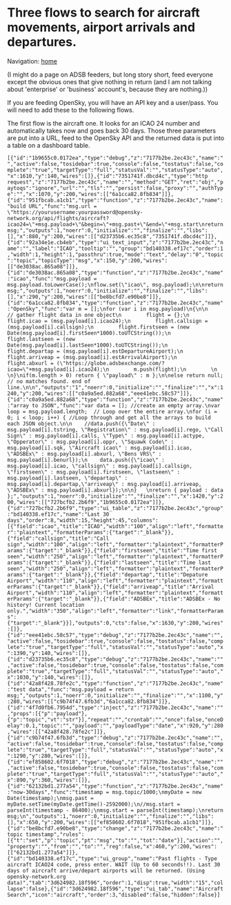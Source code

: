 # Three flows to search for aircraft movements, airport arrivals and departures.   
   
Navigation: [home](README.md)  

(I might do a page on ADSB feeders, but long story short, feed everyone except the obvious ones that give nothing in return (and I am not talking about 'enterprise' or 'business' account's, because they are nothing.))   
    
If you are feeding OpenSky, you will have an API key and a user/pass. You will need to add these to the following flows.   
    
The first flow is the aircraft one. It looks for an ICAO 24 number and automatically takes now and goes back 30 days. Those three parameters are put into a URL, feed to the OpenSky API and the returned data is put into a table on a dashboard table.  
   
```[{"id":"1b9655c0.0172ea","type":"debug","z":"7177b2be.2ec43c","name":"","active":false,"tosidebar":true,"console":false,"tostatus":false,"complete":"true","targetType":"full","statusVal":"","statusType":"auto","x":1610,"y":140,"wires":[]},{"id":"7351741f.dbcd4c","type":"http request","z":"7177b2be.2ec43c","name":"","method":"GET","ret":"obj","paytoqs":"ignore","url":"","tls":"","persist":false,"proxy":"","authType":"","x":1070,"y":200,"wires":[["6a1cca82.8fb834"]]},{"id":"951fbcab.a1cb1","type":"function","z":"7177b2be.2ec43c","name":"build URL","func":"msg.url = \"https://yourusername:yourpassword@opensky-network.org/api/flights/aircraft?icao24=\"+msg.payload+\"&begin=\"+msg.past+\"&end=\"+msg.start\nreturn msg;","outputs":1,"noerr":0,"initialize":"","finalize":"","libs":[],"x":880,"y":200,"wires":[["d23735b6.ec35c8","7351741f.dbcd4c"]]},{"id":"92a34e1e.cb4eb","type":"ui_text_input","z":"7177b2be.2ec43c","name":"","label":"ICAO","tooltip":"","group":"bd140338.ef17c","order":1,"width":1,"height":1,"passthru":true,"mode":"text","delay":"0","topic":"topic","topicType":"msg","x":150,"y":200,"wires":[["de3038ac.865a08"]]},{"id":"de3038ac.865a08","type":"function","z":"7177b2be.2ec43c","name":"icao","func":"msg.payload = msg.payload.toLowerCase();\nflow.set(\"icao\", msg.payload);\n\nreturn msg;","outputs":1,"noerr":0,"initialize":"","finalize":"","libs":[],"x":290,"y":200,"wires":[["be8bcfd7.e90be8"]]},{"id":"6a1cca82.8fb834","type":"function","z":"7177b2be.2ec43c","name":"OpenSky","func":"var m = [];\nfor (var i in msg.payload)\n{\n\n        // gather flight data in one object\n        flight = {};\n        flight.icao = (msg.payload[i].icao24);\n        flight.callsign = (msg.payload[i].callsign);\n        flight.firstseen = (new Date(msg.payload[i].firstSeen*1000).toUTCString());\n        flight.lastseen = (new Date(msg.payload[i].lastSeen*1000).toUTCString());\n        flight.departap = (msg.payload[i].estDepartureAirport);\n        flight.arriveap = (msg.payload[i].estArrivalAirport);\n        flight.abxurl = (\"https://globe.adsbexchange.com/?icao=\"+msg.payload[i].icao24);\n        m.push(flight);\n        \n    \n}\nif(m.length > 0) return { \"payload\" : m };\n\nelse return null; // no matches found. end of line.\n\n","outputs":"1","noerr":0,"initialize":"","finalize":"","x":1240,"y":200,"wires":[["c0a9a5ed.882a68","eee41ebc.58c57"]]},{"id":"c0a9a5ed.882a68","type":"function","z":"7177b2be.2ec43c","name":"array to JSON","func":"var data = []; //create an empty array.\nvar loop = msg.payload.length;  // Loop over the entire array.\nfor (i = 0; i < loop; i++) { //Loop through and get all the arrays to build each JSON object.\n\n    //data.push({\"Date\" : msg.payload[i].tstring, \"Registration\" : msg.payload[i].rego, \"Call Sign\" : msg.payload[i].calls, \"Type\" : msg.payload[i].actype, \"Opperator\" : msg.payload[i].oppr, \"Squawk Code\" : msg.payload[i].sqk, \"Aircraft icao\" : msg.payload[i].icao, \"ADSBEx\" : msg.payload[i].abxurl, \"Bens VRS\" : msg.payload[i].benurl});\n    data.push({\"icao\" : msg.payload[i].icao, \"callsign\" : msg.payload[i].callsign, \"firstseen\" : msg.payload[i].firstseen, \"lastseen\" : msg.payload[i].lastseen, \"departap\" : msg.payload[i].departap,\"arriveap\" : msg.payload[i].arriveap, \"ADSBEx\" : msg.payload[i].abxurl});\n\n}   \nreturn { payload : data };","outputs":1,"noerr":0,"initialize":"","finalize":"","x":1420,"y":200,"wires":[["727bcfb2.2b6f9","1b9655c0.0172ea"]]},{"id":"727bcfb2.2b6f9","type":"ui_table","z":"7177b2be.2ec43c","group":"bd140338.ef17c","name":"Last 30 days","order":8,"width":15,"height":45,"columns":[{"field":"icao","title":"ICAO","width":"100","align":"left","formatter":"plaintext","formatterParams":{"target":"_blank"}},{"field":"callsign","title":"Call sign","width":"100","align":"left","formatter":"plaintext","formatterParams":{"target":"_blank"}},{"field":"firstseen","title":"Time first seen","width":"250","align":"left","formatter":"plaintext","formatterParams":{"target":"_blank"}},{"field":"lastseen","title":"Time last seen","width":"250","align":"left","formatter":"plaintext","formatterParams":{"target":"_blank"}},{"field":"departap","title":"Depature Airport","width":"110","align":"left","formatter":"plaintext","formatterParams":{"target":"_blank"}},{"field":"arriveap","title":"Arrival Airport","width":"110","align":"left","formatter":"plaintext","formatterParams":{"target":"_blank"}},{"field":"ADSBEx","title":"ADSBEx - No history! Current location only.","width":"350","align":"left","formatter":"link","formatterParams":{"target":"_blank"}}],"outputs":0,"cts":false,"x":1630,"y":200,"wires":[]},{"id":"eee41ebc.58c57","type":"debug","z":"7177b2be.2ec43c","name":"","active":false,"tosidebar":true,"console":false,"tostatus":false,"complete":"true","targetType":"full","statusVal":"","statusType":"auto","x":1390,"y":140,"wires":[]},{"id":"d23735b6.ec35c8","type":"debug","z":"7177b2be.2ec43c","name":"","active":false,"tosidebar":true,"console":false,"tostatus":false,"complete":"true","targetType":"full","statusVal":"","statusType":"auto","x":1030,"y":140,"wires":[]},{"id":"42a8f428.78fe2c","type":"function","z":"7177b2be.2ec43c","name":"test data","func":"msg.payload = return msg;","outputs":1,"noerr":0,"initialize":"","finalize":"","x":1100,"y":280,"wires":[["c9b74f47.6fb3d","6a1cca82.8fb834"]]},{"id":"4f7d0fb6.7954d","type":"inject","z":"7177b2be.2ec43c","name":"","props":[{"p":"payload"},{"p":"topic","vt":"str"}],"repeat":"","crontab":"","once":false,"onceDelay":0.1,"topic":"","payload":"","payloadType":"date","x":920,"y":280,"wires":[["42a8f428.78fe2c"]]},{"id":"c9b74f47.6fb3d","type":"debug","z":"7177b2be.2ec43c","name":"","active":false,"tosidebar":true,"console":false,"tostatus":false,"complete":"true","targetType":"full","statusVal":"","statusType":"auto","x":1290,"y":280,"wires":[]},{"id":"ef858602.6f7018","type":"debug","z":"7177b2be.2ec43c","name":"","active":false,"tosidebar":true,"console":false,"tostatus":false,"complete":"true","targetType":"full","statusVal":"","statusType":"auto","x":890,"y":360,"wires":[]},{"id":"62132bd1.277a54","type":"function","z":"7177b2be.2ec43c","name":"now-30days","func":"timestamp = msg.topic/1000;\nmyDate = new Date(timestamp);\nmsg.past = myDate.setTime(myDate.getTime()-2592000);\n//msg.start = parseInt(timestamp - 86400);\nmsg.start = parseInt(timestamp);\nreturn msg;\n","outputs":1,"noerr":0,"initialize":"","finalize":"","libs":[],"x":650,"y":200,"wires":[["ef858602.6f7018","951fbcab.a1cb1"]]},{"id":"be8bcfd7.e90be8","type":"change","z":"7177b2be.2ec43c","name":"topic timestamp","rules":[{"t":"set","p":"topic","pt":"msg","to":"","tot":"date"}],"action":"","property":"","from":"","to":"","reg":false,"x":460,"y":200,"wires":[["62132bd1.277a54"]]},{"id":"bd140338.ef17c","type":"ui_group","name":"Past flights - Type aircraft ICAO24 code, press enter. WAIT (Up to 60 seconds!!). Last 30 days of aircraft arrive/depart airports will be returned. (Using opensky-network.org data)","tab":"3d624982.18f596","order":1,"disp":true,"width":"15","collapse":false},{"id":"3d624982.18f596","type":"ui_tab","name":"Aircraft Search","icon":"aircraft","order":3,"disabled":false,"hidden":false}]```